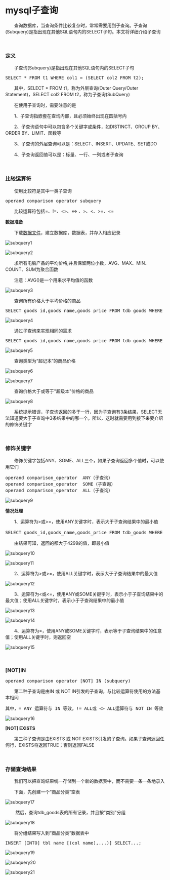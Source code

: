 # mysql子查询

&emsp;&emsp;查询数据库，当查询条件比较复杂时，常常需要用到子查询。子查询(Subquery)是指出现在其他SQL语句内的SELECT子句。本文将详细介绍子查询

&nbsp;

### 定义

&emsp;&emsp;子查询(Subquery)是指出现在其他SQL语句内的SELECT子句

<div>
<pre>SELECT * FROM t1 WHERE col1 = (SELECT col2 FROM t2);</pre>
</div>

&emsp;&emsp;其中，SELECT * FROM t1，称为外层查询(Outer Query/Outer Statement)，SELECT col2 FROM t2，称为子查询(SubQuery)

&emsp;&emsp;在使用子查询时，需要注意的是

&emsp;&emsp;1、子查询指嵌套在查询内部，且必须始终出现在圆括号内

&emsp;&emsp;2、子查询语句中可以包含多个关键字或条件，如DISTINCT、GROUP BY、ORDER BY、LIMIT、函数等

&emsp;&emsp;3、子查询的外层查询可以是：SELECT、INSERT、UPDATE、SET或DO

&emsp;&emsp;4、子查询返回值可以是：标量、一行、一列或者子查询

&nbsp;

### 比较运算符

&emsp;&emsp;使用比较符是其中一类子查询

<div>
<pre>operand comparison_operator subquery</pre>
</div>

&emsp;&emsp;比较运算符包括=、!=、&lt;&gt;、&lt;=&gt; 、&gt;、&lt;、&gt;=、&lt;=

**数据准备**

&emsp;&emsp;下载[数据文件](http://7xpdkf.com1.z0.glb.clouddn.com/sqlData.txt)，建立数据库，数据表，并存入相应记录

![subquery1](https://pic.xiaohuochai.site/blog/php_subquery1.jpg)

![subquery2](https://pic.xiaohuochai.site/blog/php_subquery2.jpg)

&emsp;&emsp;求所有电脑产品的平均价格,并且保留两位小数，AVG、MAX、MIN、COUNT、SUM为聚合函数

&emsp;&emsp;注意：AVG()是一个用来求平均值的函数

![subquery3](https://pic.xiaohuochai.site/blog/php_subquery3.jpg)

&emsp;&emsp;查询所有价格大于平均价格的商品

<div>
<pre>SELECT goods_id,goods_name,goods_price FROM tdb_goods WHERE goods_price &gt; 5391.30;</pre>
</div>

![subquery4](https://pic.xiaohuochai.site/blog/php_subquery4.jpg)

&emsp;&emsp;通过子查询来实现相同的需求

<div>
<pre>SELECT goods_id,goods_name,goods_price FROM tdb_goods WHERE goods_price &gt; (SELECT ROUND(AVG(goods_price),2) FROM tdb_goods);</pre>
</div>

![subquery5](https://pic.xiaohuochai.site/blog/php_subquery5.jpg)

&emsp;&emsp;查询类型为&ldquo;超记本&rdquo;的商品价格

![subquery6](https://pic.xiaohuochai.site/blog/php_subquery6.jpg)

![subquery7](https://pic.xiaohuochai.site/blog/php_subquery7.jpg)

&emsp;&emsp;查询价格大于或等于"超级本"价格的商品

![subquery8](https://pic.xiaohuochai.site/blog/php_subquery8.jpg)

&emsp;&emsp;系统提示错误，子查询返回的多于一行，因为子查询有3条结果，SELECT无法知道要大于子查询中3条结果中的哪一个。所以，这时就需要用到接下来要介绍的修饰关键字

&nbsp;

### 修饰关键字

&emsp;&emsp;修饰关键字包括ANY、SOME、ALL三个，如果子查询返回多个值时，可以使用它们

<div>
<pre>operand comparison_operator  ANY（子查询）
operand comparison_operator  SOME（子查询）
operand comparison_operator  ALL（子查询）</pre>
</div>

![subquery9](https://pic.xiaohuochai.site/blog/php_subquery9.jpg)

**情况处理**

&emsp;&emsp;1、运算符为&gt;或&gt;=，使用ANY关键字时，表示大于子查询结果中的最小值

<div>
<pre>SELECT goods_id,goods_name,goods_price FROM tdb_goods WHERE goods_price &gt;  ANY (SELECT goods_price FROM tdb_goods WHERE goods_cate = '超级本');</pre>
</div>

&emsp;&emsp;由结果可知，返回的都大于4299的值，即最小值

![subquery10](https://pic.xiaohuochai.site/blog/php_subquery10.jpg)

![subquery11](https://pic.xiaohuochai.site/blog/php_subquery11.jpg)

&emsp;&emsp;2、运算符为&gt;或&gt;=，使用ALL关键字时，表示大于子查询结果中的最大值

![subquery12](https://pic.xiaohuochai.site/blog/php_subquery12.jpg)

&emsp;&emsp;3、运算符为&lt;或&lt;=，使用ANY或SOME关键字时，表示小于子查询结果中的最大值；使用ALL关键字时，表示小于子查询结果中的最小值

![subquery13](https://pic.xiaohuochai.site/blog/php_subquery13.jpg)

![subquery14](https://pic.xiaohuochai.site/blog/php_subquery14.jpg)

&emsp;&emsp;4、运算符为=，使用ANY或SOME关键字时，表示等于子查询结果中的任意值；使用ALL关键字时，则返回空

![subquery15](https://pic.xiaohuochai.site/blog/php_subquery15.jpg)

&nbsp;

### [NOT]IN

<div>
<pre>operand comparison_operator [NOT] IN (subquery)</pre>
</div>

&emsp;&emsp;第二种子查询是由IN 或 NOT IN引发的子查询，与比较运算符使用的方法基本相同&nbsp;

<div>
<pre>其中，= ANY 运算符与 IN 等效，!= ALL或 &lt;&gt; ALL运算符与 NOT IN 等效</pre>
</div>

![subquery16](https://pic.xiaohuochai.site/blog/php_subquery16.jpg)

**[NOT] EXISTS**

&emsp;&emsp;第三种子查询是由EXISTS 或 NOT EXISTS引发的子查询。如果子查询返回任何行，EXISTS将返回TRUE；否则返回FALSE

&nbsp;

### 存储查询结果

&emsp;&emsp;我们可以把查询结果统一存储到一个新的数据表中，而不需要一条一条地录入

&emsp;&emsp;下面，先创建一个&ldquo;商品分类&rdquo;空表

![subquery17](https://pic.xiaohuochai.site/blog/php_subquery17.jpg)

&nbsp;&emsp;&emsp;然后，查询tdb_goods表的所有记录，并且按"类别"分组

![subquery18](https://pic.xiaohuochai.site/blog/php_subquery18.jpg)

&emsp;&emsp;将分组结果写入到&ldquo;商品分类&rdquo;数据表中

<div>
<pre>INSERT [INTO] tbl_name [(col_name),...)] SELECT...;</pre>
</div>

![subquery19](https://pic.xiaohuochai.site/blog/php_subquery19.jpg)

![subquery20](https://pic.xiaohuochai.site/blog/php_subquery20.jpg)

![subquery21](https://pic.xiaohuochai.site/blog/php_subquery21.jpg)